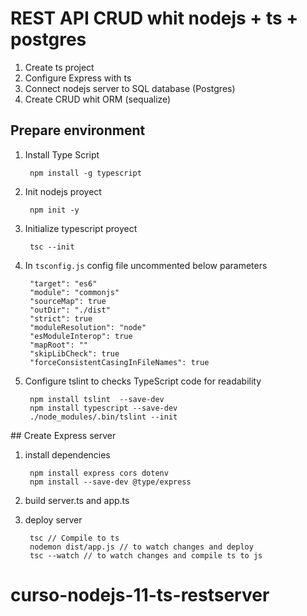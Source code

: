 # REST API CRUD whit nodejs + ts + postgres

1. Create ts project
2. Configure Express with ts
3. Connect nodejs server to SQL database (Postgres)
4. Create CRUD whit ORM (sequalize)

## Prepare environment

1. Install Type Script
	
		npm install -g typescript

2. Init nodejs proyect

		npm init -y

3. Initialize typescript proyect

		tsc --init

4. In `tsconfig.js` config file uncommented below parameters  

		"target": "es6"
		"module": "commonjs"
		"sourceMap": true
		"outDir": "./dist"
		"strict": true
		"moduleResolution": "node"
		"esModuleInterop": true
		"mapRoot": ""
		"skipLibCheck": true
		"forceConsistentCasingInFileNames": true

5. Configure tslint to checks TypeScript code for readability

		npm install tslint  --save-dev
		npm install typescript --save-dev
		./node_modules/.bin/tslint --init
	
## Create Express server

1. install dependencies

		npm install express cors dotenv
		npm install --save-dev @type/express

2. build server.ts and app.ts

3. deploy server

		tsc // Compile to ts
		nodemon dist/app.js // to watch changes and deploy
		tsc --watch // to watch changes and compile ts to js
# curso-nodejs-11-ts-restserver
